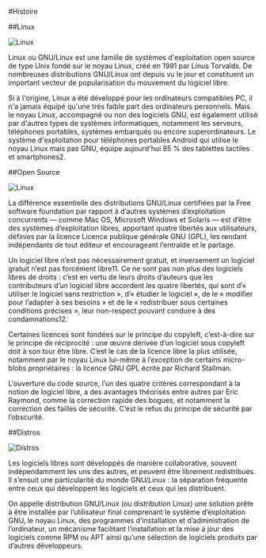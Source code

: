 
#Histoire

##Linux

![Linux](https://www.extremetech.com/wp-content/uploads/2012/05/Linux-logo-without-version-number-banner-sized.jpg|size=200&caption=Linux)

Linux ou GNU/Linux est une famille de systèmes d'exploitation open source de type Unix fondé sur le noyau Linux, créé en 1991 par Linus Torvalds. De nombreuses distributions GNU/Linux ont depuis vu le jour et constituent un important vecteur de popularisation du mouvement du logiciel libre.

Si à l'origine, Linux a été développé pour les ordinateurs compatibles PC, il n'a jamais équipé qu'une très faible part des ordinateurs personnels. Mais le noyau Linux, accompagné ou non des logiciels GNU, est également utilisé par d'autres types de systèmes informatiques, notamment les serveurs, téléphones portables, systèmes embarqués ou encore superordinateurs. Le système d'exploitation pour téléphones portables Android qui utilise le noyau Linux mais pas GNU, équipe aujourd'hui 85 % des tablettes tactiles et smartphones2. 


##Open Source

![Linux](https://www.gnu.org/graphics/gerwinski-gnu-head.png|size=200&caption=GNU)

La différence essentielle des distributions GNU/Linux certifiées par la Free software foundation par rapport à d’autres systèmes d’exploitation concurrents — comme Mac OS, Microsoft Windows et Solaris — est d’être des systèmes d’exploitation libres, apportant quatre libertés aux utilisateurs, définies par la licence Licence publique générale GNU (GPL), les rendant indépendants de tout éditeur et encourageant l’entraide et le partage.

Un logiciel libre n’est pas nécessairement gratuit, et inversement un logiciel gratuit n’est pas forcément libre11. Ce ne sont pas non plus des logiciels libres de droits : c’est en vertu de leurs droits d’auteurs que les contributeurs d’un logiciel libre accordent les quatre libertés, qui sont d’« utiliser le logiciel sans restriction », d’« étudier le logiciel », de le « modifier pour l’adapter à ses besoins » et de le « redistribuer sous certaines conditions précises », leur non-respect pouvant conduire à des condamnations12.

Certaines licences sont fondées sur le principe du copyleft, c’est-à-dire sur le principe de réciprocité : une œuvre dérivée d’un logiciel sous copyleft doit à son tour être libre. C’est le cas de la licence libre la plus utilisée, notamment par le noyau Linux lui-même à l’exception de certains micro-blobs propriétaires : la licence GNU GPL écrite par Richard Stallman.

L’ouverture du code source, l’un des quatre critères correspondant à la notion de logiciel libre, a des avantages théorisés entre autres par Eric Raymond, comme la correction rapide des bogues, et notamment la correction des failles de sécurité. C’est le refus du principe de sécurité par l’obscurité. 


##Distros

![Distros](http://evlearners.com/wp-content/uploads/2019/06/linux-distro.jpg|size=500&caption=Distributions)

Les logiciels libres sont développés de manière collaborative, souvent indépendamment les uns des autres, et peuvent être librement redistribués. Il s’ensuit une particularité du monde GNU/Linux : la séparation fréquente entre ceux qui développent les logiciels et ceux qui les distribuent.

On appelle distribution GNU/Linux (ou distribution Linux) une solution prête à être installée par l’utilisateur final comprenant le système d’exploitation GNU, le noyau Linux, des programmes d’installation et d’administration de l’ordinateur, un mécanisme facilitant l’installation et la mise à jour des logiciels comme RPM ou APT ainsi qu’une sélection de logiciels produits par d’autres développeurs. 








